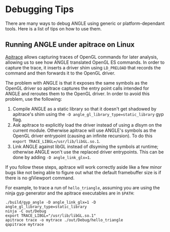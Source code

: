 # Debugging Tips

There are many ways to debug ANGLE using generic or platform-dependant tools. Here is a list of tips on how to use them.

## Running ANGLE under apitrace on Linux

[Apitrace](http://apitrace.github.io/) allows capturing traces of OpenGL commands for later analysis, allowing us to see how ANGLE translated OpenGL ES commands. In order to capture the trace, it inserts a driver shim using `LD_PRELOAD` that records the command and then forwards it to the OpenGL driver.

The problem with ANGLE is that it exposes the same symbols as the OpenGL driver so apitrace captures the entry point calls intended for ANGLE and reroutes them to the OpenGL driver. In order to avoid this problem, use the following:
 1. Compile ANGLE as a static library so that it doesn't get shadowed by apitrace's shim using the `-D angle_gl_library_type=static_library` gyp flag.
 2. Ask apitrace to explicitly load the driver instead of using a dlsym on the current module. Otherwise apitrace will use ANGLE's symbols as the OpenGL driver entrypoint (causing an infinite recursion). To do this `export TRACE_LIBGL=/usr/lib/libGL.so.1`.
 3. Link ANGLE against libGL instead of dlsyming the symbols at runtime; otherwise ANGLE won't use the replaced driver entrypoints. This can be done by adding `-D angle_link_glx=1`.

If you follow these steps, apitrace will work correctly aside like a few minor bugs like not being able to figure out what the default framebuffer size is if there is no glViewport command.

For example, to trace a run of `hello_triangle`, assuming you are using the ninja gyp generator and the apitrace executables are in `$PATH`:

```
./build/gyp_angle -D angle_link_glx=1 -D angle_gl_library_type=static_library
ninja -C out/Debug
export TRACE_LIBGL="/usr/lib/libGL.so.1"
apitrace trace -o mytrace ./out/Debug/hello_triangle
qapitrace mytrace
```
